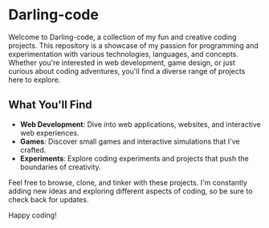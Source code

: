 # Darling-code

Welcome to Darling-code, a collection of my fun and creative coding projects. This repository is a showcase of my passion for programming and experimentation with various technologies, languages, and concepts. Whether you're interested in web development, game design, or just curious about coding adventures, you'll find a diverse range of projects here to explore.

## What You'll Find

- **Web Development**: Dive into web applications, websites, and interactive web experiences.
- **Games**: Discover small games and interactive simulations that I've crafted.
- **Experiments**: Explore coding experiments and projects that push the boundaries of creativity.

Feel free to browse, clone, and tinker with these projects. I'm constantly adding new ideas and exploring different aspects of coding, so be sure to check back for updates.

Happy coding!
